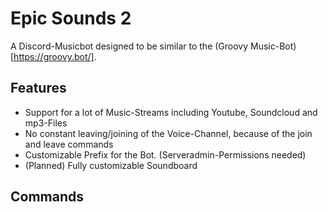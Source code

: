 # Epic Sounds 2

A Discord-Musicbot designed to be similar to the (Groovy Music-Bot)[https://groovy.bot/].  

## Features  

- Support for a lot of Music-Streams including Youtube, Soundcloud and mp3-Files  
- No constant leaving/joining of the Voice-Channel, because of the join and leave commands  
- Customizable Prefix for the Bot. (Serveradmin-Permissions needed)
- (Planned) Fully customizable Soundboard  

## Commands  

